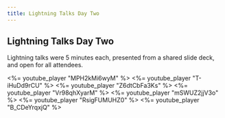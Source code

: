 ```yaml
---
title: Lightning Talks Day Two
---
```


## Lightning Talks Day Two

Lightning talks were 5 minutes each, presented from a shared slide deck,
and open for all attendees.

<%= youtube_player "MPH2kMi6wyM" %>
<%= youtube_player "T-iHuDd9rCU" %>
<%= youtube_player "Z6dtCbFa3Ks" %>
<%= youtube_player "Vr98qhXyarM" %>
<%= youtube_player "mSWUZ2jjV3o" %>
<%= youtube_player "RsigFUMUHZ0" %>
<%= youtube_player "B_CDeYrqxjQ" %>